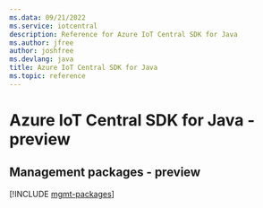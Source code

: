 ```yaml
---
ms.data: 09/21/2022
ms.service: iotcentral
description: Reference for Azure IoT Central SDK for Java
ms.author: jfree
author: joshfree
ms.devlang: java
title: Azure IoT Central SDK for Java
ms.topic: reference
---
```

# Azure IoT Central SDK for Java - preview

## Management packages - preview
[!INCLUDE [mgmt-packages](iot-central-mgmt-index.md)]